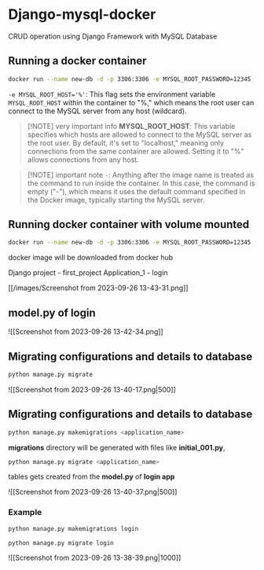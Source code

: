 # Django-mysql-docker

CRUD operation using Django Framework with MySQL Database 

## Running a docker container 

```bash
docker run --name new-db -d -p 3306:3306 -e MYSQL_ROOT_PASSWORD=12345 -e MYSQL_ROOT_HOST='%' mysql/mysql-server:8.0.0
```

`-e MYSQL_ROOT_HOST='%'`: This flag sets the environment variable `MYSQL_ROOT_HOST` within the container to "%," which means the root user can connect to the MySQL server from any host (wildcard).

> [!NOTE] very important info
> **MYSQL_ROOT_HOST**: This variable specifies which hosts are allowed to connect to the MySQL server as the root user. By default, it's set to "localhost," meaning only connections from the same container are allowed. Setting it to "%" allows connections from any host.

> [!NOTE] important note
> `-`: Anything after the image name is treated as the command to run inside the container. In this case, the command is empty ("-"), which means it uses the default command specified in the Docker image, typically starting the MySQL server.

## Running docker container with volume mounted

```bash
docker run --name new-db -d -p 3306:3306 -e MYSQL_ROOT_PASSWORD=12345 -e MYSQL_ROOT_HOST='%' -v /home/ik100047/Documents/container_data/:/var/lib/mysql mysql/mysql-server:8.0.0
```

docker image will be downloaded from docker hub

Django project - first_project
Application_1 - login

[[/images/Screenshot from 2023-09-26 13-43-31.png]]

## model.py of login

![[Screenshot from 2023-09-26 13-42-34.png]]

## Migrating configurations and details to database

```python
python manage.py migrate
```

![[Screenshot from 2023-09-26 13-40-17.png|500]]

## Migrating configurations and details to database

```python
python manage.py makemigrations <application_name>
```

**migrations** directory will be generated with files like **initial_001.py**, 

```python
python manage.py migrate <application_name>
```

tables gets created from the **model.py** of **login app**

![[Screenshot from 2023-09-26 13-40-37.png|500]]

### Example 

```python
python manage.py makemigrations login
```

```python
python manage.py migrate login
```

![[Screenshot from 2023-09-26 13-38-39.png|1000]]

